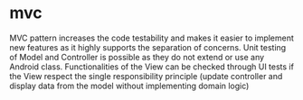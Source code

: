 # mvc

MVC pattern increases the code testability and makes it easier to implement new features as it highly supports the separation of concerns.
Unit testing of Model and Controller is possible as they do not extend or use any Android class.
Functionalities of the View can be checked through UI tests if the View respect the single responsibility principle
(update controller and display data from the model without implementing domain logic)
